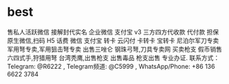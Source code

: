# best
售私人活跃微信  接解封代实名  企业微信 支付宝 v3  三方四方代收款 代付款 担保 原生微信,扫码 H5 话费 微信 支付宝 转卡 云闪付 卡转卡 宝转卡 尼泊尔军刀专卖 军用弩专卖,军用狙击弩专卖 出售三唑仑 钢珠弓弩,刀具专卖网 买卖枪支 假币销售 六四式手,狩猎用弩 台湾秃鹰,出售枪支 出售毒品 枪支出售 专业办证.   联系方式： Telegram: @R6222 , Telegram频道: @C5999 , WhatsApp/Phone: +86 136 6622 3784
